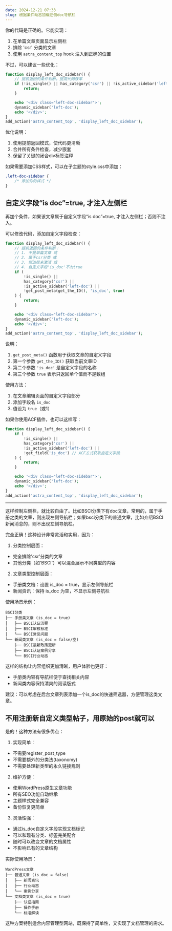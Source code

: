 ```yaml
---
date: 2024-12-21 07:33
slug: 根据条件动态加载左侧doc导航栏
---
```


你的代码是正确的。它能实现：
1. 在单篇文章页面显示左侧栏
2. 排除 'csr' 分类的文章
3. 使用 `astra_content_top` hook 注入到正确的位置

不过，可以建议一些优化：

```php
function display_left_doc_sidebar() {
    // 提前返回的条件判断，提高代码效率
    if (!is_single() || has_category('csr') || !is_active_sidebar('left-doc')) {
        return;
    }

    echo '<div class="left-doc-sidebar">';
    dynamic_sidebar('left-doc');
    echo '</div>';
}
add_action('astra_content_top', 'display_left_doc_sidebar');
```

优化说明：
1. 使用提前返回模式，使代码更清晰
2. 合并所有条件检查，减少嵌套
3. 保留了关键的闭合div标签注释

如果需要添加CSS样式，可以在子主题的style.css中添加：
```css
.left-doc-sidebar {
    /* 添加你的样式 */
}
```

<!-- truncate -->

## 自定义字段“is doc”=true, 才注入左侧栏

再加个条件，如果该文章属于自定义字段“is doc”=true, 才注入左侧栏；否则不注入。

可以修改代码，添加自定义字段检查：

```php
function display_left_doc_sidebar() {
    // 提前返回的条件判断：
    // 1. 不是单篇文章 或
    // 2. 属于csr分类 或
    // 3. 侧边栏未激活 或
    // 4. 自定义字段'is_doc'不为true
    if (
        !is_single() || 
        has_category('csr') || 
        !is_active_sidebar('left-doc') ||
        !get_post_meta(get_the_ID(), 'is_doc', true)
    ) {
        return;
    }

    echo '<div class="left-doc-sidebar">';
    dynamic_sidebar('left-doc');
    echo '</div>';
}
add_action('astra_content_top', 'display_left_doc_sidebar');
```

说明：
1. `get_post_meta()` 函数用于获取文章的自定义字段
2. 第一个参数 `get_the_ID()` 获取当前文章ID
3. 第二个参数 `'is_doc'` 是自定义字段的名称
4. 第三个参数 `true` 表示只返回单个值而不是数组

使用方法：
1. 在文章编辑页面的自定义字段部分
2. 添加字段名 `is_doc`
3. 值设为 `true`（或1）

如果你使用ACF插件，也可以这样写：
```php
function display_left_doc_sidebar() {
    if (
        !is_single() || 
        has_category('csr') || 
        !is_active_sidebar('left-doc') ||
        !get_field('is_doc') // ACF方式获取自定义字段
    ) {
        return;
    }

    echo '<div class="left-doc-sidebar">';
    dynamic_sidebar('left-doc');
    echo '</div>';
}
add_action('astra_content_top', 'display_left_doc_sidebar');
```

---

这样控制左侧栏，就比较自由了。比如BSCI分类下有doc文章，常用的，属于手册之类的文章，则出现左侧导航栏；如果bsci分类下的普通文章，比如介绍BSCI新闻消息的，则不出现左侧导航栏。

完全正确！这种设计非常灵活和实用，因为：

1. 分类控制层面：
- 完全排除'csr'分类的文章
- 其他分类（如'BSCI'）可以混合展示不同类型的内容

2. 文章类型控制层面：
- 手册类文档：设置 is_doc = true，显示左侧导航栏
- 新闻资讯：保持 is_doc 为空，不显示左侧导航栏

使用场景示例：
```
BSCI分类
├── 手册类文章 (is_doc = true)
│   ├── BSCI认证流程
│   ├── BSCI审核标准
│   └── BSCI常见问题
└── 新闻类文章 (is_doc = false/空)
    ├── BSCI最新政策更新
    ├── BSCI认证案例分享
    └── BSCI行业动态
```

这样的结构让内容组织更加清晰，用户体验也更好：
- 手册类内容有导航栏便于查找相关内容
- 新闻类内容保持清爽的阅读版式

建议：可以考虑在后台文章列表添加一个is_doc的快速筛选器，方便管理这类文章。



## 不用注册新自定义类型帖子，用原始的post就可以

是的！这种方法有很多优点：

1. 实现简单：
- 不需要register_post_type
- 不需要额外的分类法(taxonomy)
- 不需要处理新类型的永久链接规则

2. 维护方便：
- 使用WordPress原生文章功能
- 所有SEO功能自动继承
- 主题样式完全兼容
- 备份恢复更简单

3. 灵活性强：
- 通过is_doc自定义字段实现文档标记
- 可以和现有分类、标签完美配合
- 随时可以改变文章的文档属性
- 不影响已有的文章结构

实际使用场景：
```
WordPress文章
├── 普通文章 (is_doc = false)
│   ├── 新闻资讯
│   ├── 行业动态
│   └── 案例分享
└── 文档类文章 (is_doc = true)
    ├── 认证指南
    ├── 操作手册
    └── 标准解读
```

这种方案特别适合内容管理型网站，既保持了简单性，又实现了文档管理的需求。
